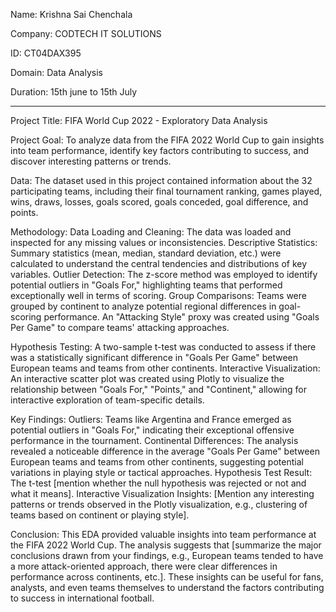 Name: Krishna Sai Chenchala               
                                                                  
Company: CODTECH IT SOLUTIONS                                          

ID: CT04DAX395                                               

Domain: Data Analysis                                                 

Duration: 15th june to 15th July                                        



----------------------------------------------------------------------------------------------------------------------------------------------------------------------------------------

Project Title: FIFA World Cup 2022 - Exploratory Data Analysis                                                                                            


Project Goal:
To analyze data from the FIFA 2022 World Cup to gain insights into team performance, identify key factors contributing to success, and discover interesting patterns or trends.          


Data:
The dataset used in this project contained information about the 32 participating teams, including their final tournament ranking, games played, wins, draws, losses, goals scored, goals conceded, goal difference, and points.                           


Methodology:
Data Loading and Cleaning:
The data was loaded and inspected for any missing values or inconsistencies.
Descriptive Statistics:
Summary statistics (mean, median, standard deviation, etc.) were calculated to understand the central tendencies and distributions of key variables.
Outlier Detection:
The z-score method was employed to identify potential outliers in "Goals For," highlighting teams that performed exceptionally well in terms of scoring.
Group Comparisons:
Teams were grouped by continent to analyze potential regional differences in goal-scoring performance.
An "Attacking Style" proxy was created using "Goals Per Game" to compare teams' attacking approaches.                         


Hypothesis Testing:
A two-sample t-test was conducted to assess if there was a statistically significant difference in "Goals Per Game" between European teams and teams from other continents.
Interactive Visualization:
An interactive scatter plot was created using Plotly to visualize the relationship between "Goals For," "Points," and "Continent," allowing for interactive exploration of team-specific details.                                                  


Key Findings:
Outliers:   Teams like Argentina and France emerged as potential outliers in "Goals For," indicating their exceptional offensive performance in the tournament.
Continental Differences:  The analysis revealed a noticeable difference in the average "Goals Per Game" between European teams and teams from other continents, suggesting potential variations in playing style or tactical approaches.
Hypothesis Test Result: The t-test [mention whether the null hypothesis was rejected or not and what it means].
Interactive Visualization Insights: [Mention any interesting patterns or trends observed in the Plotly visualization, e.g., clustering of teams based on continent or playing style].                                                          

Conclusion: 
This EDA provided valuable insights into team performance at the FIFA 2022 World Cup. The analysis suggests that [summarize the major conclusions drawn from your findings, e.g., European teams tended to have a more attack-oriented approach, there were clear differences in performance across continents, etc.]. These insights can be useful for fans, analysts, and even teams themselves to understand the factors contributing to success in international football.

